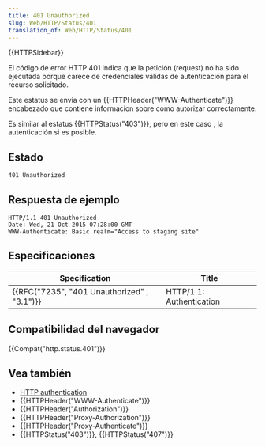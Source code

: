 ```yaml
---
title: 401 Unauthorized
slug: Web/HTTP/Status/401
translation_of: Web/HTTP/Status/401
---
```


{{HTTPSidebar}}

El código de error HTTP 401 indica que la petición (request) no ha sido ejecutada porque carece de credenciales válidas de autenticación para el recurso solicitado.

Este estatus se envia con un {{HTTPHeader("WWW-Authenticate")}} encabezado que contiene informacion sobre como autorizar correctamente.

Es similar al estatus {{HTTPStatus("403")}}, pero en este caso , la autenticación si es posible.

## Estado

```
401 Unauthorized
```

## Respuesta de ejemplo

```
HTTP/1.1 401 Unauthorized
Date: Wed, 21 Oct 2015 07:28:00 GMT
WWW-Authenticate: Basic realm="Access to staging site"
```

## Especificaciones

| Specification                                            | Title                    |
| -------------------------------------------------------- | ------------------------ |
| {{RFC("7235", "401 Unauthorized" , "3.1")}} | HTTP/1.1: Authentication |

## Compatibilidad del navegador

{{Compat("http.status.401")}}

## Vea también

- [HTTP authentication](/es/docs/Web/HTTP/Authentication)
- {{HTTPHeader("WWW-Authenticate")}}
- {{HTTPHeader("Authorization")}}
- {{HTTPHeader("Proxy-Authorization")}}
- {{HTTPHeader("Proxy-Authenticate")}}
- {{HTTPStatus("403")}}, {{HTTPStatus("407")}}
